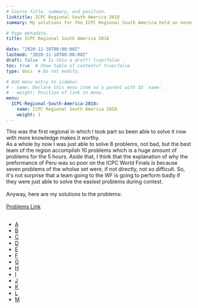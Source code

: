 ```yaml
---
# Course title, summary, and position.
linktitle: ICPC Regional South America 2018
summary: My solutions for the ICPC Regional South America held on november of 2018

# Page metadata.
title: ICPC Regional South America 2018

date: "2020-11-18T00:00:00Z"
lastmod: "2020-11-18T00:00:00Z"
draft: false  # Is this a draft? true/false
toc: true  # Show table of contents? true/false
type: docs  # Do not modify.

# Add menu entry to sidebar.
# - name: Declare this menu item as a parent with ID `name`.
# - weight: Position of link in menu.
menu:
  ICPC-Regional-South-America-2018:
    name: ICPC Regional South America 2018
    weight: 1
---
```


This was the first regional in which I took part so been able to solve it now with more knowledge makes it worthy.<br>
As a whole by now I was just able to solve 8 problems, not bad, but the best team of the region accomplish 10 problems which is a huge amount of problems for the 5 hours.
Aside that, I think that the explanation of why the preformance of Peru was so poor on the ICPC World Finals is because seven problems of the wholse set were, if not directly, not so difficult. So, it's not surprise that a team going to the WF is going to perform badly if they were just able to solve the easiest problems during contest.<br>
<br>
Anyway, here are my solutions to the problems:<br>
<br>
[Problems Link](https://codeforces.com/blog/entry/63157)<br>
<br>
- [A](https://www.urionlinejudge.com.br/judge/es/problems/view/2903)
- [B](https://www.urionlinejudge.com.br/judge/es/problems/view/2904)
- [C](https://www.urionlinejudge.com.br/judge/es/problems/view/2905)
- [D](https://www.urionlinejudge.com.br/judge/es/problems/view/2906)
- [E](https://www.urionlinejudge.com.br/judge/es/problems/view/2907)
- [F](https://www.urionlinejudge.com.br/judge/es/problems/view/2908)
- [G](https://www.urionlinejudge.com.br/judge/es/problems/view/2909)
- [H](https://www.urionlinejudge.com.br/judge/es/problems/view/2910)
- [I](https://www.urionlinejudge.com.br/judge/es/problems/view/2911)
- [J](https://www.urionlinejudge.com.br/judge/es/problems/view/2912)
- [K](https://www.urionlinejudge.com.br/judge/es/problems/view/2913)
- [L](https://www.urionlinejudge.com.br/judge/es/problems/view/2914)
- [M](https://www.urionlinejudge.com.br/judge/es/problems/view/2915)
